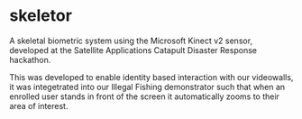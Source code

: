 # skeletor
A skeletal biometric system using the Microsoft Kinect v2 sensor, developed at the Satellite Applications Catapult Disaster Response hackathon.

This was developed to enable identity based interaction with our videowalls, it was integetrated into our Illegal Fishing demonstrator such that when an enrolled user stands in front of the screen it automatically zooms to their area of interest.
